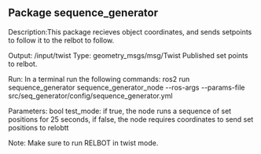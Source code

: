 Package sequence_generator
-----------------------------------------------
Description:This package recieves object coordinates, and sends setpoints to follow it to the relbot to follow.

Output:
/input/twist 
        Type: geometry_msgs/msg/Twist
        Published set points to relbot.

Run:
        In a terminal run the following commands:
        ros2 run sequence_generator sequence_generator_node --ros-args --params-file src/seq_generator/config/sequence_generator.yml

Parameters:
        bool test_mode: if true, the node runs a sequence of set positions for 25 seconds, if false, the node requires coordinates to send set positions to relobtt

Note:
    Make sure to run RELBOT in twist mode.

